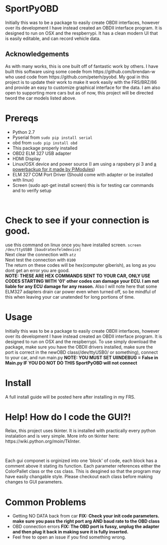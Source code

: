 # SportPyOBD
Initially this was to be a package to easily create OBDII interfaces, however over its development I have instead created an OBDII interface program. It is designed to run on OSX and the respberrypi. It has a clean modern UI that is easily editable, and can record vehicle data.

<h2>Acknowledgements</h2>
<p>As with many works, this is one built off of fantastic work by others. I have built this software using some coede from https://github.com/brendan-w who used code from https://github.com/peterh/pyobd. My goal in this project is to update their work to make it work easily with the FRS/BRZ/86 and provide an easy to customize graphical interface for the data. I am also open to supporting more cars but as of now, this project will be directed tword the car models listed above.</p>

<h1>Prereqs</h1>
<ul>
  <li>Python 2.7</li>
  <li>Pyserial from <code>sudo pip install serial</code></li>
  <li>obd from <code>sudo pip install obd</code></li>
  <li>This package properly installed</li>
  <li>OBD2 ELM 327 USB adapter</li>
  <li>HDMI Display</li>
  <li>Linux/OSX device and power source (I am using a rapsbery pi 3 and <a href="http://www.pimodulescart.com/shop/item.aspx?itemid=30">a powerbackup for it made by PiModules</a>)</li>
  <li>ELM 327 COM Port Driver (Should come with adapter or be installed with linux)</li>
  <li>Screen (sudo apt-get install screen) this is for testing car commands and to verify setup</li>
</ul>
<br>

<h1>Check to see if your connection is good.</h1>
<p>use this command on linux once you have installed screen. <code>screen /dev/ttyUSB0 [baudrateofelmdevice]</code><br>
  Next clear the connection with <code>atz</code><br>
  Next test the connection with <code>0100</code><br>
  The return on these codes will be hex(computer giberish), as long as you dont get an error you are good.<br>
  <b>NOTE: THESE ARE HEX COMMANDS SENT TO YOUR CAR, ONLY USE CODES STARTING WITH '01' other codes can damage your ECU. I am not liable for any ECU damage for any reason.</b>
  Also I will note here that some ELM327 adapters drain car power even when turned off, so be mindful of this when leaving your car unatended for long portions of time.
</p>

<h1>Usage</h1>
<p>Initially this was to be a package to easily create OBDII interfaces, however over its development I have instead created an OBDII interface program. It is designed to run on OSX and the respberrypi. To use simply download the package, make sure you have the OBDII drivers installed, make sure the port is correct in the newOBD class(/dev/ttyUSB0/ or something), connect to your car, and run main.py
  <b>NOTE: YOU MUST SET UIINDEBUG =  False in Main.py IF YOU DO NOT DO THIS SportPyOBD will not connect</b>
</p>

<h1>Install</h1>
<p>A full install guide will be posted here after installing in my FRS.</p>


<h1>Help! How do I code the GUI?!</h1>
<p>Relax, this project uses tkinter. It is installed with practically every python instalation and is very simple. More info on tkinter here: https://wiki.python.org/moin/TkInter.</p>
<br>
<p>Each gui componet is orginized into one 'block' of code, each block has a comment above it stating its function. Each parameter references either the ColorPallet class or the css class. This is desgined so that the program may have easily changable style. Please checkout each class before making changes to GUI parameters.</p>


<h1>Common Problems</h1>
<ul>
  <li>Getting NO DATA back from car <b>FIX: Check your init code parameters. make sure you pass the right port arg AND baud rate to the OBD class</b></li>
  <li>OBD connection errors <b>FIX: The OBD port is fussy, unplug the adapter and then plug it back in making sure it is fully inserted.</b></li>
  <li>Feel free to open an issue if you find something wrong.</li>
</ul>
<br>


